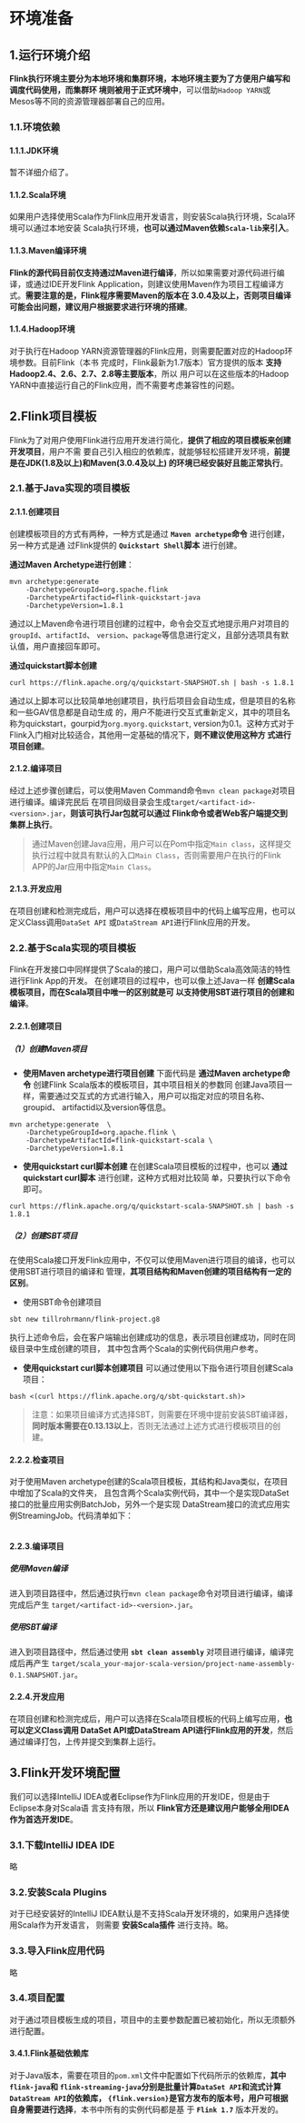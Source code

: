 环境准备
================================================================================
## 1.运行环境介绍
**Flink执行环境主要分为本地环境和集群环境，本地环境主要为了方便用户编写和调度代码使用，而集群环
境则被用于正式环境中**，可以借助`Hadoop YARN`或Mesos等不同的资源管理器部署自己的应用。

### 1.1.环境依赖

#### 1.1.1.JDK环境
暂不详细介绍了。

#### 1.1.2.Scala环境
如果用户选择使用Scala作为Flink应用开发语言，则安装Scala执行环境，Scala环境可以通过本地安装
Scala执行环境，**也可以通过Maven依赖`Scala-lib`来引入**。

#### 1.1.3.Maven编译环境
**Flink的源代码目前仅支持通过Maven进行编译**，所以如果需要对源代码进行编译，或通过IDE开发Flink 
Application，则建议使用Maven作为项目工程编译方式。**需要注意的是，Flink程序需要Maven的版本在
3.0.4及以上，否则项目编译可能会出问题，建议用户根据要求进行环境的搭建**。

#### 1.1.4.Hadoop环境
对于执行在Hadoop YARN资源管理器的Flink应用，则需要配置对应的Hadoop环境参数。目前Flink（本书
完成时，Flink最新为1.7版本）官方提供的版本 **支持Hadoop2.4、2.6、2.7、2.8等主要版本**，所以
用户可以在这些版本的Hadoop YARN中直接运行自己的Flink应用，而不需要考虑兼容性的问题。

## 2.Flink项目模板 
Flink为了对用户使用Flink进行应用开发进行简化，**提供了相应的项目模板来创建开发项目**，用户不需
要自己引入相应的依赖库，就能够轻松搭建开发环境，**前提是在JDK(1.8及以上)和Maven(3.0.4及以上)
的环境已经安装好且能正常执行**。

### 2.1.基于Java实现的项目模板 

#### 2.1.1.创建项目
创建模板项目的方式有两种，一种方式是通过 **`Maven archetype`命令** 进行创建，另一种方式是通
过Flink提供的 **`Quickstart Shell`脚本** 进行创建。

**通过Maven Archetype进行创建**：
```shell
mvn archetype:generate 
    -DarchetypeGroupId=org.spache.flink 
    -DarchetypeArtifactid=flink-quickstart-java  
    -DarchetypeVersion=1.8.1
```
通过以上Maven命令进行项目创建的过程中，命令会交互式地提示用户对项目的`groupId`、`artifactId`、
`version`、`package`等信息进行定义，且部分选项具有默认值，用户直接回车即可。

**通过quickstart脚本创建**
```shell
curl https://flink.apache.org/q/quickstart-SNAPSHOT.sh | bash -s 1.8.1
```
通过以上脚本可以比较简单地创建项目，执行后项目会自动生成，但是项目的名称和一些GAV信息都是自动生成
的，用户不能进行交互式重新定义，其中的项目名称为quickstart，gourpid为`org.myorg.quickstart`,
version为0.1。这种方式对于Flink入门相对比较适合，其他用一定基础的情况下，**则不建议使用这种方
式进行项目创建**。

#### 2.1.2.编译项目
经过上述步骤创建后，可以使用Maven Command命令`mvn clean package`对项目进行编译。编译完民后
在项目同级目录会生成`target/<artifact-id>-<version>.jar`，**则该可执行Jar包就可以通过
Flink命令或者Web客户端提交到集群上执行**。
> 通过Maven创建Java应用，用户可以在Pom中指定`Main class`，这样提交执行过程中就具有默认的入口`Main Class`，否则需要用户在执行的Flink APP的Jar应用中指定`Main Class`。  

#### 2.1.3.开发应用
在项目创建和检测完成后，用户可以选择在模板项目中的代码上编写应用，也可以定义Class调用`DataSet API`
或`DataStream API`进行Flink应用的开发。

### 2.2.基于Scala实现的项目模板
Flink在开发接口中同样提供了Scala的接口，用户可以借助Scala高效简洁的特性进行Flink App的开发。
在创建项目的过程中，也可以像上述Java一样 **创建Scala模板项目，而在Scala项目中唯一的区别就是可
以支持使用SBT进行项目的创建和编译**。

#### 2.2.1.创建项目

##### （1）创建Maven项目

+ **使用Maven archetype进行项目创建**
下面代码是 **通过Maven archetype命令** 创建Flink Scala版本的模板项目，其中项目相关的参数同
创建Java项目一样，需要通过交互式的方式进行输入，用户可以指定对应的项目名称、groupid、
artifactid以及version等信息。
```shell
mvn archetype:generate  \
    -DarchetypeGroupId=org.apache.flink \
    -DarchetypeArtifactId=flink-quickstart-scala \
    -DarchetypeVersion=1.8.1
```

+ **使用quickstart curl脚本创建**
在创建Scala项目模板的过程中，也可以 **通过quickstart curl脚本** 进行创建，这种方式相对比较简
单，只要执行以下命令即可。
```shell
curl https://flink.apache.org/q/quickstart-scala-SNAPSHOT.sh | bash -s 1.8.1
```

##### （2）创建SBT项目
在使用Scala接口开发Flink应用中，不仅可以使用Maven进行项目的编译，也可以使用SBT进行项目的编译和
管理，**其项目结构和Maven创建的项目结构有一定的区别**。

+ 使用SBT命令创建项目 
```shell
sbt new tillrohrmann/flink-project.g8
```
执行上述命令后，会在客户端输出创建成功的信息，表示项目创建成功，同时在同级目录中生成创建的项目，
其中包含两个Scala的实例代码供用户参考。

+ **使用quickstart curl脚本创建项目**
可以通过使用以下指令进行项目创建Scala项目：
```shell
bash <(curl https://flink.apache.org/q/sbt-quickstart.sh)>
```
> 注意：如果项目编译方式选择SBT，则需要在环境中提前安装SBT编译器，**同时版本需要在0.13.13以上**，否则无法通过上述方式进行模板项目的创建。

#### 2.2.2.检查项目
对于使用Maven archetype创建的Scala项目模板，其结构和Java类似，在项目中增加了Scala的文件夹，
且包含两个Scala实例代码，其中一个是实现DataSet接口的批量应用实例BatchJob，另外一个是实现
DataStream接口的流式应用实例StreamingJob。代码清单如下：
```

```

#### 2.2.3.编译项目

##### **使用Maven编译**
进入到项目路径中，然后通过执行`mvn clean package`命令对项目进行编译，编译完成后产生
`target/<artifact-id>-<version>.jar`。

##### **使用SBT编译**
进入到项目路径中，然后通过使用 **`sbt clean assembly`** 对项目进行编译，编译完成后再产生
`target/scala_your-major-scala-version/project-name-assembly-0.1.SNAPSHOT.jar`。

#### 2.2.4.开发应用
在项目创建和检测完成后，用户可以选择在Scala项目模板的代码上编写应用，**也可以定义Class调用
DataSet API或DataStream API进行Flink应用的开发**，然后通过编译打包，上传并提交到集群上运行。

## 3.Flink开发环境配置
我们可以选择IntelliJ IDEA或者Eclipse作为Flink应用的开发IDE，但是由于Eclipse本身对Scala语
言支持有限，所以 **Flink官方还是建议用户能够全用IDEA作为首选开发IDE**。

### 3.1.下载IntelliJ IDEA IDE
略

### 3.2.安装Scala Plugins
对于已经安装好的IntelliJ IDEA默认是不支持Scala开发环境的，如果用户选择使用Scala作为开发语言，
则需要 **安装Scala插件** 进行支持。略。

### 3.3.导入Flink应用代码 
略

### 3.4.项目配置
对于通过项目模板生成的项目，项目中的主要参数配置已被初始化，所以无须额外进行配置。

#### 3.4.1.Flink基础依赖库
对于Java版本，需要在项目的`pom.xml`文件中配置如下代码所示的依赖库，**其中`flink-java`和
`flink-streaming-java`分别是批量计算`DataSet API`和流式计算`DataStream API`的依赖库，
`{flink.version}`是官方发布的版本号，用户可根据自身需要进行选择**，本书中所有的实例代码都是基
于 **`Flink 1.7`** 版本开发的。





